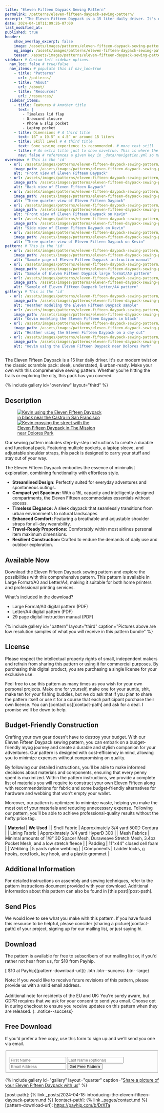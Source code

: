 ```yaml
---
title: "Eleven Fifteen Daypack Sewing Pattern"
permalink: /patterns/eleven-fifteen-daypack-sewing-pattern/
excerpt: "The Eleven Fifteen Daypack is a 15 liter daily driver. It's our modern twist on the classic scramble pack: sleek, understated, & urban-ready. Make your own with this comprehensive sewing pattern."
date: 2024-04-18T11:09:26-07:00
last_modified_at: 
published: true
header:
    show_overlay_excerpt: false
    image: /assets/images/patterns/eleven-fifteen-daypack-sewing-pattern/header.jpg            # Twitter (use 'overlay_image')
    og_image: /assets/images/patterns/eleven-fifteen-daypack-sewing-pattern/header.jpg
    teaser: /assets/images/patterns/eleven-fifteen-daypack-sewing-pattern/header-th.jpg  # Shrink image to 575x288
sidebar: # Custom left sidebar options.
  nav_loc: false # true/false
  nav_items: # populate this if nav_loc=true
    - title: "Patterns"
      url: /patterns/
    - title: "About"
      url: /about/
    - title: "Resources"
      url: /resources/
  sidebar_items:
    - title: Features # Another title
      text: |
        - Timeless lid flap
        - Drawcord closure
        - Phone & slip pocket
        - Laptop pocket
    - title: Dimensions # A third title
      text: 16” x 10.5” x 4.5” or around 15 liters
    - title: Skill Level # A third title
      text: Some sewing experience is recommended. # more text still
    - title: # An extra title just to show nav=true. This is where the nav bar (if enabled) will go.
      nav: false # references a given key in _data/navigation.yml so make sure they match or leverage sidebar.loc=true/false
overview: # This is the 'id'
  - url: /assets/images/patterns/eleven-fifteen-daypack-sewing-pattern/overview-01.jpg
    image_path: /assets/images/patterns/eleven-fifteen-daypack-sewing-pattern/th-overview-01.jpg
    alt: "Front view of Eleven Fifteen Daypack"
  - url: /assets/images/patterns/eleven-fifteen-daypack-sewing-pattern/overview-02.jpg
    image_path: /assets/images/patterns/eleven-fifteen-daypack-sewing-pattern/th-overview-02.jpg
    alt: "Back view of Eleven Fifteen Daypack"
  - url: /assets/images/patterns/eleven-fifteen-daypack-sewing-pattern/overview-03.jpg
    image_path: /assets/images/patterns/eleven-fifteen-daypack-sewing-pattern/th-overview-03.jpg
    alt: "Three quarter view of Eleven Fifteen Daypack"
  - url: /assets/images/patterns/eleven-fifteen-daypack-sewing-pattern/overview-04.jpg
    image_path: /assets/images/patterns/eleven-fifteen-daypack-sewing-pattern/th-overview-04.jpg
    alt: "Front view of Eleven Fifteen Daypack on Kevin"
  - url: /assets/images/patterns/eleven-fifteen-daypack-sewing-pattern/overview-05.jpg
    image_path: /assets/images/patterns/eleven-fifteen-daypack-sewing-pattern/th-overview-05.jpg
    alt: "Side view of Eleven Fifteen Daypack on Kevin"
  - url: /assets/images/patterns/eleven-fifteen-daypack-sewing-pattern/overview-06.jpg
    image_path: /assets/images/patterns/eleven-fifteen-daypack-sewing-pattern/th-overview-06.jpg
    alt: "Three quarter view of Eleven Fifteen Daypack on Kevin"
pattern: # This is the 'id'
  - url: /assets/images/patterns/eleven-fifteen-daypack-sewing-pattern/pattern-01.jpg
    image_path: /assets/images/patterns/eleven-fifteen-daypack-sewing-pattern/th-pattern-01.jpg
    alt: "Sample page of Eleven Fifteen Daypack instruction manual"
  - url: /assets/images/patterns/eleven-fifteen-daypack-sewing-pattern/pattern-02.jpg
    image_path: /assets/images/patterns/eleven-fifteen-daypack-sewing-pattern/th-pattern-02.jpg
    alt: "Sample of Eleven Fifteen Daypack large format/A0 pattern"
  - url: /assets/images/patterns/eleven-fifteen-daypack-sewing-pattern/pattern-03.jpg
    image_path: /assets/images/patterns/eleven-fifteen-daypack-sewing-pattern/th-pattern-03.jpg
    alt: "Sample of Eleven Fifteen Daypack letter/A4 pattern"
gallery: # This is the 'id'
  - url: /assets/images/patterns/eleven-fifteen-daypack-sewing-pattern/gallery-02.jpg
    image_path: /assets/images/patterns/eleven-fifteen-daypack-sewing-pattern/th-gallery-02.jpg
    alt: "Heather modeling the Eleven Fifteen Daypack sample"
  - url: /assets/images/patterns/eleven-fifteen-daypack-sewing-pattern/gallery-04.jpg
    image_path: /assets/images/patterns/eleven-fifteen-daypack-sewing-pattern/th-gallery-04.jpg
    alt: "Kevin modeling the Eleven Fifteen Daypack in black"
  - url: /assets/images/patterns/eleven-fifteen-daypack-sewing-pattern/gallery-05.jpg
    image_path: /assets/images/patterns/eleven-fifteen-daypack-sewing-pattern/th-gallery-05.jpg
    alt: "Heather using the Eleven Fifteen Daypack on a day out"
  - url: /assets/images/patterns/eleven-fifteen-daypack-sewing-pattern/gallery-06.jpg
    image_path: /assets/images/patterns/eleven-fifteen-daypack-sewing-pattern/th-gallery-06.jpg
    alt: "Kevin using the Eleven Fifteen Daypack near Dolores Park"
---
```


The Eleven Fifteen Daypack is a 15 liter daily driver. It's our modern twist on the classic scramble pack: sleek, understated, & urban-ready. Make your own with this comprehensive sewing pattern. Whether you're hitting the trails or exploring the city, this pack has you covered.

{% include gallery id="overview" layout="third" %}

## Description

<figure style="width: 20em" class="align-right">
	<a href="/assets/images/patterns/eleven-fifteen-daypack-sewing-pattern/description-01.jpg"><img src="/assets/images/patterns/eleven-fifteen-daypack-sewing-pattern/th-description-01.jpg" alt="Kevin using the Eleven Fifteen Daypack in black near the Castro in San Francisco"></a>
	<a href="/assets/images/patterns/eleven-fifteen-daypack-sewing-pattern/description-02.jpg"><img src="/assets/images/patterns/eleven-fifteen-daypack-sewing-pattern/th-description-02.jpg" alt="Kevin crossing the street with the Eleven Fifteen Daypack in The Mission near Dolores Park"></a>
</figure>

Our sewing pattern includes step-by-step instructions to create a durable and functional pack. Featuring multiple pockets, a laptop sleeve, and adjustable shoulder straps, this pack is designed to carry your stuff and stay out of your way.

The Eleven Fifteen Daypack embodies the essence of minimalist exploration, combining functionality with effortless style.

- **Streamlined Design:** Perfectly suited for everyday adventures and spontaneous outings.
- **Compact yet Spacious:** With a 15L capacity and intelligently designed compartments, the Eleven Fifteen accommodates essentials without excess.
- **Timeless Elegance:** A sleek daypack that seamlessly transitions from urban environments to natural landscapes.
- **Enhanced Comfort:** Featuring a breathable and adjustable shoulder straps for all-day wearability.
- **Travel-Ready Proportions:** Comfortably within most airlines personal item maximum dimensions.
- **Resilient Construction:** Crafted to endure the demands of daily use and outdoor exploration.

## Available Now

Download the Eleven Fifteen Daypack sewing pattern and explore the possibilities with this comprehensive pattern. This pattern is available in Large Format/A0 and Letter/A4, making it suitable for both home printers and professional printing services.

What's included in the download?
- Large Format/A0 digital pattern (PDF)
- Letter/A4 digital pattern (PDF)
- 29 page digital instruction manual (PDF)

{% include gallery id="pattern" layout="third" caption="Pictures above are low resolution samples of what you will receive in this pattern bundle" %}

## License

Please respect the intellectual property rights of small, independent makers and refrain from sharing this pattern or using it for commercial purposes. By purchasing this digital product, you are purchasing a single license for your exclusive use.

Feel free to use this pattern as many times as you wish for your own personal projects. Make one for yourself, make one for your auntie, shit, make ten for your fishing buddies, but we do ask that if you plan to share the pattern itself or use it for a course that each participant purchase their own license. You can [contact us][contact-path] and ask for a deal. I promise we'll be down to help.

## Budget-Friendly Construction

Crafting your own gear doesn't have to destroy your budget. With our Eleven Fifteen Daypack sewing pattern, you can embark on a budget-friendly myog journey and create a durable and stylish companion for your adventures. Our pattern is designed with cost-efficiency in mind, allowing you to minimize expenses without compromising on quality.

By following our detailed instructions, you'll be able to make informed decisions about materials and components, ensuring that every penny spent is maximized. Within the pattern instructions, we provide a complete list of materials you will require to construct your own Eleven Fifteen along with recommendations for fabric and some budget-friendly alternatives for hardware and webbing that won't empty your wallet.

Moreover, our pattern is optimized to minimize waste, helping you make the most out of your materials and reducing unnecessary expense. Following our pattern, you'll be able to achieve professional-quality results without the hefty price tag.

| **Material** | **We Used** |
| Shell Fabric | Approximately 3/4 yard 500D Cordura |
| Lining Fabric | Approximately 3/4 yard HyperD 300 |
| Mesh Fabrics | Minimal amounts of 1/8" 3D Spacer Mesh, Duraweave Stretch Mesh, 3.4oz Pocket Mesh, and a low stretch fleece |
| Padding | 11"x44" closed cell foam |
| Webbing | 5 yards nylon webbing |
| Components | Ladder locks, g hooks, cord lock, key hook, and a plastic grommet |

## Additional Information

For detailed instructions on assembly and sewing techniques, refer to the pattern instructions document provided with your download. Additional information about this pattern can also be found in [this post][post-path].

## Send Pics

We would love to see what you make with this pattern. If you have found this resource to be helpful, please consider [sharing a picture][contact-path] of your project, signing up for our mailing list, or just saying hi.

## Download

The pattern is available for free to subscribers of our mailing list or, if you'd rather not hear from us, for $10 from Payhip.

[<i class="fa-regular fa-circle-down"></i> $10 at Payhip][pattern-download-url]{: .btn .btn--success .btn--large}

Note: If you would like to receive future revisions of this pattern, please provide us with a valid email address.<br><br>Additional note for residents of the EU and UK: You're surely aware, but GDPR requires that we ask for your consent to send you email. Choose opt in during checkout to ensure you receive updates on this pattern when they are released.
{: .notice--success}

## Free Download

If you'd prefer a free copy, use this form to sign up and we'll send you one via email.

<script src="https://f.convertkit.com/ckjs/ck.5.js"></script>
<form 
      action="https://app.convertkit.com/forms/6466526/subscriptions" 
      method="post" 
      data-sv-form="6466526" 
      data-uid="7c826fa9cb" 
      data-format="inline" 
      data-version="5" 
      data-options="{&quot;settings&quot;:{&quot;after_subscribe&quot;:{&quot;action&quot;:&quot;redirect&quot;,&quot;success_message&quot;:&quot;Success! Now check your email to confirm your subscription.&quot;,&quot;redirect_url&quot;:&quot;https://www.crackedasphalt.com/eleven-fifteen-daypack-free-pattern-confirmation/?form=eleven_fifteen_free_pattern&quot;},&quot;analytics&quot;:{&quot;google&quot;:null,&quot;fathom&quot;:null,&quot;facebook&quot;:null,&quot;segment&quot;:null,&quot;pinterest&quot;:null,&quot;sparkloop&quot;:null,&quot;googletagmanager&quot;:null},&quot;modal&quot;:{&quot;trigger&quot;:&quot;timer&quot;,&quot;scroll_percentage&quot;:null,&quot;timer&quot;:5,&quot;devices&quot;:&quot;all&quot;,&quot;show_once_every&quot;:15},&quot;powered_by&quot;:{&quot;show&quot;:true,&quot;url&quot;:&quot;https://convertkit.com/features/forms?utm_campaign=poweredby&amp;utm_content=form&amp;utm_medium=referral&amp;utm_source=dynamic&quot;},&quot;recaptcha&quot;:{&quot;enabled&quot;:false},&quot;return_visitor&quot;:{&quot;action&quot;:&quot;show&quot;,&quot;custom_content&quot;:&quot;&quot;},&quot;slide_in&quot;:{&quot;display_in&quot;:&quot;bottom_right&quot;,&quot;trigger&quot;:&quot;timer&quot;,&quot;scroll_percentage&quot;:null,&quot;timer&quot;:5,&quot;devices&quot;:&quot;all&quot;,&quot;show_once_every&quot;:15},&quot;sticky_bar&quot;:{&quot;display_in&quot;:&quot;top&quot;,&quot;trigger&quot;:&quot;timer&quot;,&quot;scroll_percentage&quot;:null,&quot;timer&quot;:5,&quot;devices&quot;:&quot;all&quot;,&quot;show_once_every&quot;:15}},&quot;version&quot;:&quot;5&quot;}">
      <fieldset>
        <div id="free-pattern-form">
            <ul class="formkit-alert formkit-alert-error" data-element="errors" data-group="alert"></ul>
            <input class="input-half" name="fields[first_name]" required placeholder="First Name" type="text">
            <input class="input-half" name="fields[last_name]" placeholder="Last Name (optional)" type="text">
            <input name="email_address" placeholder="Email Address" required type="email">
            <button data-element="submit" class="btn btn--info btn--large">
                <span class=""><i class="fa-regular fa-hand-peace"></i> Get Free Pattern</span>
            </button>
        </div>
    </fieldset>
</form>


{% include gallery id="gallery" layout="quarter" caption="[Share a picture of your Eleven Fifteen Daypack with us](/contact/)" %}

[post-path]: {% link _posts/2024-04-18-introducing-the-eleven-fifteen-daypack-pattern.md %}
[contact-path]: {% link _pages/contact.md %}
[pattern-download-url]: https://payhip.com/b/DrXTa
